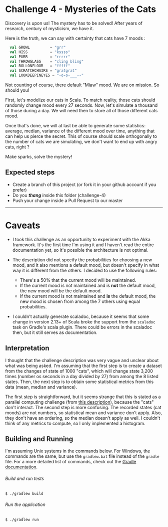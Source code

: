 # Challenge 4 - Mysteries of the Cats

Discovery is upon us! The mystery has to be solved!
After years of research, century of mysticism, we have it.

Here is the truth, we can say with certainty that cats have 7 moods :
```scala
  val GROWL         = "grr"
  val HISS          = "kssss"
  val PURR          = "rrrrr"
  val THROWGLASS    = "cling bling"
  val ROLLONFLOOR   = "fffff"
  val SCRATCHCHAIRS = "gratgrat"
  val LOOKDEEPINEYES = "-o-o-___--"
```
Not counting of course, there default "Miaw" mood.
We are on mission. So should you!

First, let's modelize our cats in Scala.
To match reality, those cats should randomly change mood every 27 seconds.
Now, let's simulate a thousand of those during a day.
We will need then to store all of those different cats mood.

Once that's done, we will at last be able to generate some statistics: average, median, variance of the different mood
over time, anything that can help us pierce the secret.
This of course should scale orthogonally to the number of cats we are simulating, we don't want to end up with angry
cats, right ?

Make sparks, solve the mystery!


## Expected steps
+ Create a branch of this project (or fork it in your github account if you prefer)
+ Do you **_thang_** inside this folder (challenge-4)
+ Push your change inside a Pull Request to our master

---

# Caveats
* I took this challenge as an opportunity to experiment with the Akka framework. It's the first time
I'm using it and I haven't read the entire documentation yet, so it's possible the architecture is
not optimal.

* The description did not specify the probabilities for choosing a new mood, and it also mentions a
default mood, but doesn't specify in what way it is different from the others. I decided to use the
following rules:
  * There's a 50% that the current mood will be maintained.
  * If the current mood is not maintained and is **not** the default mood, the new mood will be the
  default mood.
  * If the current mood is not maintained and **is** the default mood, the new mood is chosen from
  among the 7 others using equal probabilities.

* I couldn't actually generate scaladoc, because it seems that some change in version 2.13+ of
Scala broke the support from the `scaladoc` task on Gradle's scala plugin. There could be errors in
the scaladoc then, but it still serves as documentation.

## Interpretation
I thought that the challenge description was very vague and unclear about what was being asked. I'm
assuming that the first step is to create a dataset from the changes of state of 1000 "cats",
which will change state 3,200 times (number os seconds in a day divided by 27) from among the 8
listed states. Then, the next step is to obtain some statistical metrics from this data (mean,
median and variance).

The first step is straightforward, but it seems strange that this is stated as a parallel
computing challenge (from
[this description](https://github.com/joaogsma/amaze-us/tree/master/microservice#-challenge-4---mysteries-of-the-cats)),
because the "cats" don't interact. The second step is more confusing. The recorded states (cat moods) are not numbers, so statistical
mean and variance don't apply. Also, they don't have an ordering, so the median doesn't
apply as well. I couldn't think of any metrics to compute, so I only implemented a histogram.

## Building and Running
I'm assuming Unix systems in the commands below. For Windows, the commands are the same, but use the `gradlew.bat` file instead of the `gradle` file. For a more detailed list of commands, check out the [Gradle documentation](https://docs.gradle.org/current/userguide/userguide.html).
###### Build and run tests
```
$ ./gradlew build
```
###### Run the application
```
$ ./gradlew run
```
